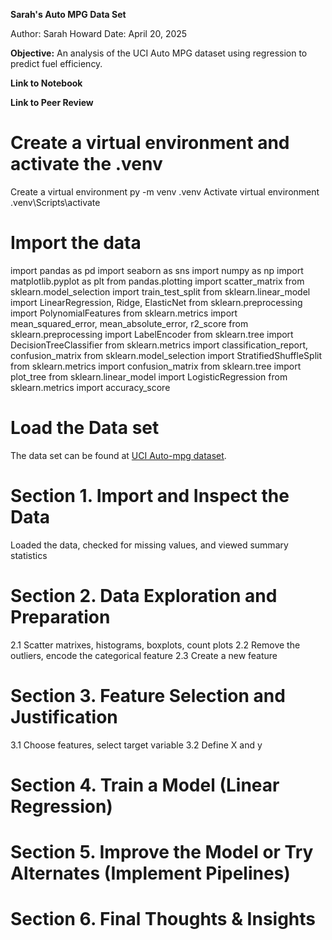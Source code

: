 **Sarah's Auto MPG Data Set**

Author: Sarah Howard 
Date: April 20, 2025

**Objective:** An analysis of the UCI Auto MPG dataset using regression to predict fuel efficiency.

**Link to Notebook**  

**Link to Peer Review** 

# Create a virtual environment and activate the .venv
Create a virtual environment py -m venv .venv
Activate virtual environment .venv\Scripts\activate

# Import the data
import pandas as pd
import seaborn as sns
import numpy as np
import matplotlib.pyplot as plt
from pandas.plotting import scatter_matrix
from sklearn.model_selection import train_test_split
from sklearn.linear_model import LinearRegression, Ridge, ElasticNet
from sklearn.preprocessing import PolynomialFeatures
from sklearn.metrics import mean_squared_error, mean_absolute_error, r2_score
from sklearn.preprocessing import LabelEncoder
from sklearn.tree import DecisionTreeClassifier
from sklearn.metrics import classification_report, confusion_matrix
from sklearn.model_selection import StratifiedShuffleSplit
from sklearn.metrics import confusion_matrix
from sklearn.tree import plot_tree
from sklearn.linear_model import LogisticRegression
from sklearn.metrics import accuracy_score

# Load the Data set
The data set can be found at [UCI Auto-mpg dataset](https://www.kaggle.com/datasets/uciml/autompg-dataset/data).

# Section 1. Import and Inspect the Data
Loaded the data, checked for missing values, and viewed summary statistics

# Section 2. Data Exploration and Preparation
2.1 Scatter matrixes, histograms, boxplots, count plots
2.2 Remove the outliers, encode the categorical feature
2.3 Create a new feature

# Section 3. Feature Selection and Justification
3.1 Choose features, select target variable
3.2 Define X and y

# Section 4. Train a Model (Linear Regression)

# Section 5. Improve the Model or Try Alternates (Implement Pipelines)

# Section 6. Final Thoughts & Insights
